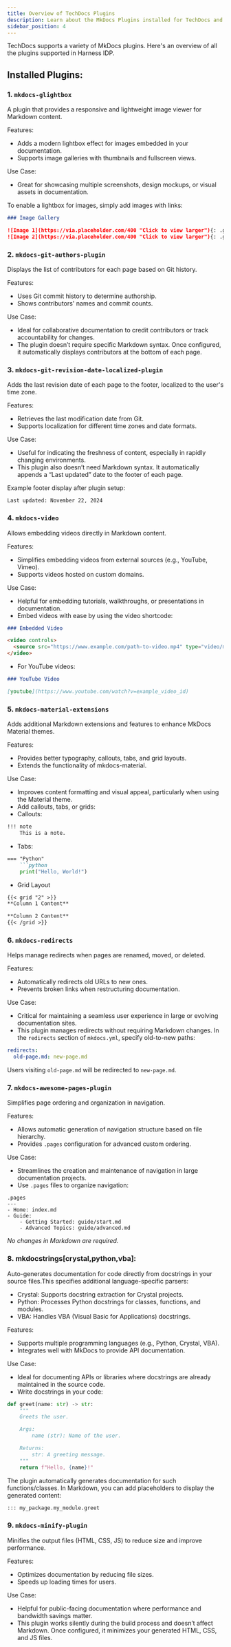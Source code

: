 ```yaml
---
title: Overview of TechDocs Plugins
description: Learn about the MkDocs Plugins installed for TechDocs and how to use them.
sidebar_position: 4
---
```


TechDocs supports a variety of MkDocs plugins. Here's an overview of all the plugins supported in Harness IDP.

## Installed Plugins:

### 1. `mkdocs-glightbox`
A plugin that provides a responsive and lightweight image viewer for Markdown content.

Features:
- Adds a modern lightbox effect for images embedded in your documentation.
- Supports image galleries with thumbnails and fullscreen views.

Use Case:
- Great for showcasing multiple screenshots, design mockups, or visual assets in documentation.

To enable a lightbox for images, simply add images with links:

```markdown
### Image Gallery

![Image 1](https://via.placeholder.com/400 "Click to view larger"){: .glightbox}
![Image 2](https://via.placeholder.com/400 "Click to view larger"){: .glightbox}
```

### 2. `mkdocs-git-authors-plugin`

Displays the list of contributors for each page based on Git history.

Features:
- Uses Git commit history to determine authorship.
- Shows contributors' names and commit counts.

Use Case:

- Ideal for collaborative documentation to credit contributors or track accountability for changes.
- The plugin doesn’t require specific Markdown syntax. Once configured, it automatically displays contributors at the bottom of each page.

### 3. `mkdocs-git-revision-date-localized-plugin`

Adds the last revision date of each page to the footer, localized to the user's time zone.

Features:
- Retrieves the last modification date from Git.
- Supports localization for different time zones and date formats.

Use Case:
- Useful for indicating the freshness of content, especially in rapidly changing environments.
- This plugin also doesn’t need Markdown syntax. It automatically appends a “Last updated” date to the footer of each page.

Example footer display after plugin setup:

```plaintext
Last updated: November 22, 2024
```

### 4. `mkdocs-video`

Allows embedding videos directly in Markdown content.

Features:
- Simplifies embedding videos from external sources (e.g., YouTube, Vimeo).
- Supports videos hosted on custom domains.

Use Case:
- Helpful for embedding tutorials, walkthroughs, or presentations in documentation.
- Embed videos with ease by using the video shortcode:

```markdown
### Embedded Video

<video controls>
  <source src="https://www.example.com/path-to-video.mp4" type="video/mp4">
</video>
```

- For YouTube videos:

```markdown
### YouTube Video

[youtube](https://www.youtube.com/watch?v=example_video_id)

```

### 5. `mkdocs-material-extensions`

Adds additional Markdown extensions and features to enhance MkDocs Material themes.

Features:
- Provides better typography, callouts, tabs, and grid layouts.
- Extends the functionality of mkdocs-material.

Use Case:
- Improves content formatting and visual appeal, particularly when using the Material theme.
- Add callouts, tabs, or grids:
- Callouts:

```markdown
!!! note
    This is a note.
```
- Tabs:

```markdown
=== "Python"
    ```python
    print("Hello, World!")
```

- Grid Layout

```markdown
{{< grid "2" >}}
**Column 1 Content**

**Column 2 Content**
{{< /grid >}}
```

### 6. `mkdocs-redirects`

Helps manage redirects when pages are renamed, moved, or deleted.

Features:
- Automatically redirects old URLs to new ones.
- Prevents broken links when restructuring documentation.

Use Case:
- Critical for maintaining a seamless user experience in large or evolving documentation sites.
- This plugin manages redirects without requiring Markdown changes. In the `redirects` section of `mkdocs.yml`, specify old-to-new paths:

```YAML
redirects:
  old-page.md: new-page.md
```
Users visiting `old-page.md` will be redirected to `new-page.md`.

### 7. `mkdocs-awesome-pages-plugin`

Simplifies page ordering and organization in navigation.

Features:
- Allows automatic generation of navigation structure based on file hierarchy.
- Provides `.pages` configuration for advanced custom ordering.

Use Case:
- Streamlines the creation and maintenance of navigation in large documentation projects.
- Use `.pages` files to organize navigation:

```plaintext
.pages
---
- Home: index.md
- Guide:
    - Getting Started: guide/start.md
    - Advanced Topics: guide/advanced.md
```
*No changes in Markdown are required.*

### 8. mkdocstrings[crystal,python,vba]:

Auto-generates documentation for code directly from docstrings in your source files.This specifies additional language-specific parsers:
- Crystal: Supports docstring extraction for Crystal projects.
- Python: Processes Python docstrings for classes, functions, and modules.
- VBA: Handles VBA (Visual Basic for Applications) docstrings.

Features:
- Supports multiple programming languages (e.g., Python, Crystal, VBA).
- Integrates well with MkDocs to provide API documentation.

Use Case:
- Ideal for documenting APIs or libraries where docstrings are already maintained in the source code.
- Write docstrings in your code:

```python
def greet(name: str) -> str:
    """
    Greets the user.

    Args:
        name (str): Name of the user.

    Returns:
        str: A greeting message.
    """
    return f"Hello, {name}!"
```

The plugin automatically generates documentation for such functions/classes. In Markdown, you can add placeholders to display the generated content:

```markdown
::: my_package.my_module.greet
```

### 9. `mkdocs-minify-plugin`

Minifies the output files (HTML, CSS, JS) to reduce size and improve performance.

Features:
- Optimizes documentation by reducing file sizes.
- Speeds up loading times for users.

Use Case:
- Helpful for public-facing documentation where performance and bandwidth savings matter.
- This plugin works silently during the build process and doesn’t affect Markdown. Once configured, it minimizes your generated HTML, CSS, and JS files.
